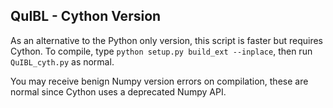 ## QuIBL - Cython Version

As an alternative to the Python only version, this script is faster but requires Cython. To compile, type ``python setup.py build_ext --inplace``, then run ``QuIBL_cyth.py`` as normal.

You may receive benign Numpy version errors on compilation, these are normal since Cython uses a deprecated Numpy API.
